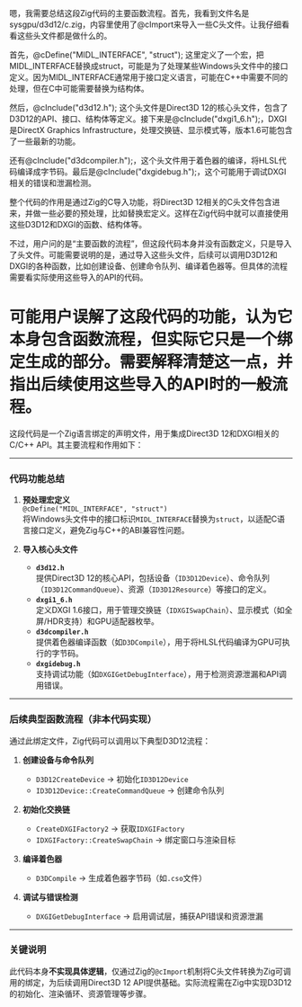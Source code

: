 嗯，我需要总结这段Zig代码的主要函数流程。首先，我看到文件名是sysgpu/d3d12/c.zig，内容里使用了@cImport来导入一些C头文件。让我仔细看看这些头文件都是做什么的。

首先，@cDefine("MIDL_INTERFACE", "struct"); 这里定义了一个宏，把MIDL_INTERFACE替换成struct，可能是为了处理某些Windows头文件中的接口定义。因为MIDL_INTERFACE通常用于接口定义语言，可能在C++中需要不同的处理，但在C中可能需要替换为结构体。

然后，@cInclude("d3d12.h"); 这个头文件是Direct3D 12的核心头文件，包含了D3D12的API、接口、结构体等定义。接下来是@cInclude("dxgi1_6.h");，DXGI是DirectX Graphics Infrastructure，处理交换链、显示模式等，版本1.6可能包含了一些最新的功能。

还有@cInclude("d3dcompiler.h");，这个头文件用于着色器的编译，将HLSL代码编译成字节码。最后是@cInclude("dxgidebug.h");，这个可能用于调试DXGI相关的错误和泄漏检测。

整个代码的作用是通过Zig的C导入功能，将Direct3D 12相关的C头文件包含进来，并做一些必要的预处理，比如替换宏定义。这样在Zig代码中就可以直接使用这些D3D12和DXGI的函数、结构体等。

不过，用户问的是“主要函数的流程”，但这段代码本身并没有函数定义，只是导入了头文件。可能需要说明的是，通过导入这些头文件，后续可以调用D3D12和DXGI的各种函数，比如创建设备、创建命令队列、编译着色器等。但具体的流程需要看实际使用这些导入的API的代码。

可能用户误解了这段代码的功能，认为它本身包含函数流程，但实际它只是一个绑定生成的部分。需要解释清楚这一点，并指出后续使用这些导入的API时的一般流程。
================================================
这段代码是一个Zig语言绑定的声明文件，用于集成Direct3D 12和DXGI相关的C/C++ API。其主要流程和作用如下：

---

### **代码功能总结**
1. **预处理宏定义**  
   `@cDefine("MIDL_INTERFACE", "struct")`  
   将Windows头文件中的接口标识`MIDL_INTERFACE`替换为`struct`，以适配C语言接口定义，避免Zig与C++的ABI兼容性问题。

2. **导入核心头文件**  
   - **`d3d12.h`**  
     提供Direct3D 12的核心API，包括设备（`ID3D12Device`）、命令队列（`ID3D12CommandQueue`）、资源（`ID3D12Resource`）等接口的定义。  
   - **`dxgi1_6.h`**  
     定义DXGI 1.6接口，用于管理交换链（`IDXGISwapChain`）、显示模式（如全屏/HDR支持）和GPU适配器枚举。  
   - **`d3dcompiler.h`**  
     提供着色器编译函数（如`D3DCompile`），用于将HLSL代码编译为GPU可执行的字节码。  
   - **`dxgidebug.h`**  
     支持调试功能（如`DXGIGetDebugInterface`），用于检测资源泄漏和API调用错误。

---

### **后续典型函数流程（非本代码实现）**  
通过此绑定文件，Zig代码可以调用以下典型D3D12流程：  
1. **创建设备与命令队列**  
   - `D3D12CreateDevice` → 初始化`ID3D12Device`  
   - `ID3D12Device::CreateCommandQueue` → 创建命令队列  

2. **初始化交换链**  
   - `CreateDXGIFactory2` → 获取`IDXGIFactory`  
   - `IDXGIFactory::CreateSwapChain` → 绑定窗口与渲染目标  

3. **编译着色器**  
   - `D3DCompile` → 生成着色器字节码（如`.cso`文件）  

4. **调试与错误检测**  
   - `DXGIGetDebugInterface` → 启用调试层，捕获API错误和资源泄漏  

---

### **关键说明**  
此代码本身**不实现具体逻辑**，仅通过Zig的`@cImport`机制将C头文件转换为Zig可调用的绑定，为后续调用Direct3D 12 API提供基础。实际流程需在Zig中实现D3D12的初始化、渲染循环、资源管理等步骤。